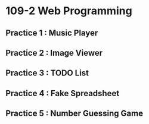 # 109-2 Web Programming

## Practice 1 : Music Player

## Practice 2 : Image Viewer 

## Practice 3 : TODO List

## Practice 4 : Fake Spreadsheet

## Practice 5 : Number Guessing Game

